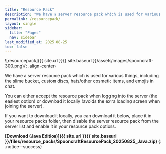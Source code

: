 ```yaml
---
title: "Resource Pack"
description: "We have a server resource pack which is used for various things, including the slime bucket, the spooncraft spoon and emojis in chat."
permalink: /resourcepack/
layout: single
sidebar:
  title: "Pages"
  nav: sidebar
last_modified_at: 2025-08-25
toc: false
---
```


![resourcepack]({{ site.url }}{{ site.baseurl }}/assets/images/spooncraft-300.png){: .align-center}

We have a server resource pack which is used for various things, including the slime bucket, custom discs, hats/other cosmetic items, and emojis in chat.

You can either accept the resource pack when logging into the server (the easiest option) or download it locally (avoids the extra loading screen when joining the server).

If you want to download it locally, you can download it below, place it in your resource packs folder, then disable the server resource pack from the server list and enable it in your resource pack options.


**[Download (Java Edition)]({{ site.url }}{{ site.baseurl }}/files/resource_packs/SpooncraftResourcePack_20250825_Java.zip)**
{: .notice--success}